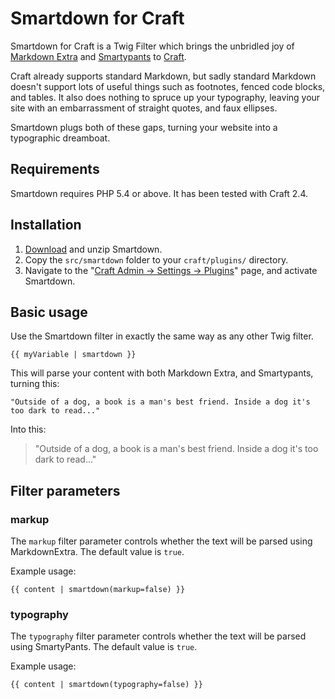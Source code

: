 # Smartdown for Craft #
Smartdown for Craft is a Twig Filter which brings the unbridled joy of [Markdown Extra][md_extra] and [Smartypants][smartypants] to [Craft][craft].

[craft]:http://buildwithcraft.com
[md_extra]:http://michelf.ca/projects/php-markdown/
[smartypants]:http://michelf.ca/projects/php-smartypants/

Craft already supports standard Markdown, but sadly standard Markdown doesn't support lots of useful things such as footnotes, fenced code blocks, and tables. It also does nothing to spruce up your typography, leaving your site with an embarrassment of straight quotes, and faux ellipses.

Smartdown plugs both of these gaps, turning your website into a typographic dreamboat.

## Requirements ##
Smartdown requires PHP 5.4 or above. It has been tested with Craft 2.4.

## Installation ##
1. [Download][download] and unzip Smartdown.
2. Copy the `src/smartdown` folder to your `craft/plugins/` directory.
3. Navigate to the "[Craft Admin &rarr; Settings &rarr; Plugins][plugins]" page, and activate Smartdown.

[download]: https://github.com/experience/smartdown.craft-plugin/archive/master.zip
[plugins]: http://docs.buildwithcraft.com/cp/settings/plugins.html

## Basic usage ##
Use the Smartdown filter in exactly the same way as any other Twig filter.

    {{ myVariable | smartdown }}

This will parse your content with both Markdown Extra, and Smartypants, turning this:

    "Outside of a dog, a book is a man's best friend. Inside a dog it's too dark to read..."

Into this:

> "Outside of a dog, a book is a man's best friend. Inside a dog it's too dark to read..."

## Filter parameters ##

### markup ###
The `markup` filter parameter controls whether the text will be parsed using MarkdownExtra. The default value is `true`.

Example usage:

    {{ content | smartdown(markup=false) }}

### typography ###
The `typography` filter parameter controls whether the text will be parsed using SmartyPants. The default value is `true`.

Example usage:

    {{ content | smartdown(typography=false) }}
